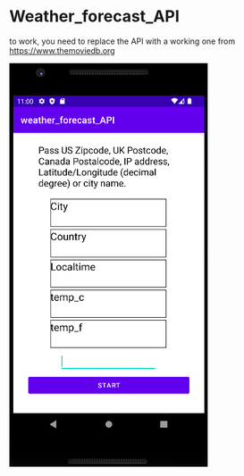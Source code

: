 # Weather_forecast_API

to work, you need to replace the API with a working one
from https://www.themoviedb.org

![Screenshot_4.png](Screenshot_4.png)
